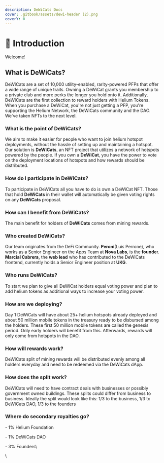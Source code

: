 ```yaml
---
description: DeWiCats Docs
cover: .gitbook/assets/dewi-header (2).png
coverY: 0
---
```


# 👋 Introduction&#x20;

Welcome!

## What is DeWiCats?

DeWiCats are a set of 10,000 utility-enabled, rarity-powered PFPs that offer a wide range of unique traits. Owning a DeWiCat grants you membership to a private club and more perks the longer you hold onto it. Additionally, DeWiCats are the first collection to reward holders with Helium Tokens. When you purchase a DeWiCat, you're not just getting a PFP, you're supporting the Helium Network, the DeWiCats community and the DAO. We've taken NFTs to the next level.

### What is the point of DeWiCats? <a href="#what-is-the-point-of-palmtree" id="what-is-the-point-of-palmtree"></a>

We aim to make it easier for people who want to join helium hotspot deployments, without the hassle of setting up and maintaining a hotspot. Our solution is **DeWiCats**, an NFT project that utilizes a network of hotspots powered by the people. If you own a **DeWiCat**, you have the power to vote on the deployment locations of hotspots and how rewards should be distributed.

### How do I participate in DeWiCats? <a href="#how-do-i-participate-in-olympus" id="how-do-i-participate-in-olympus"></a>

To participate in DeWiCats all you have to do is own a DeWiCat NFT. Those that hold **DeWiCats** in their wallet will automatically be given voting rights on any **DeWiCats** proposal.

### How can I benefit from DeWiCats? <a href="#how-can-i-benefit-from-olympus" id="how-can-i-benefit-from-olympus"></a>

The main benefit for holders of **DeWiCats** comes from mining rewards.&#x20;

### Who created DeWiCats? <a href="#who-created-olympus" id="who-created-olympus"></a>

Our team originates from the DeFi Community. **Peroni**(Luis Perrone), who works as a Senior Engineer on the Apps Team at **Nova Labs**, is the **founde**r. **Marcial Cabrera,** the **web lead** who has contributed to the DeWiCats frontend, currently holds a Senior Engineer position at **UKG**.

### Who runs DeWiCats? <a href="#who-runs-olympus" id="who-runs-olympus"></a>

To start we plan to give all DeWiCat holders equal voting power and plan to add helium tokens as additional ways to increase your voting power.

### How are we deploying? <a href="#who-runs-olympus-1" id="who-runs-olympus-1"></a>

Day 1 DeWiCats will have about 25+ helium hotspots already deployed and about 50 million mobile tokens in the treasury ready to be disbursed among the holders. These first 50 million mobile tokens are called the genesis period. Only early holders will benefit from this. Afterwards, rewards will only come from hotspots in the DAO.

### How will rewards work?

DeWiCats split of mining rewards will be distributed evenly among all holders everyday and need to be redeemed via the DeWiCats dApp.

### How does the split work?

DeWiCats will need to have contract deals with businesses or possibly government owned buildings. These splits could differ from business to business. Ideally the split would look like this: 1/3 to the business, 1/3 to DeWiCats DAO, 1/3 to the founders

### Where do secondary royalties go?

\- 1% Helium Foundation

\- 1% DeWiCats DAO

\- 3% Founders\


\


